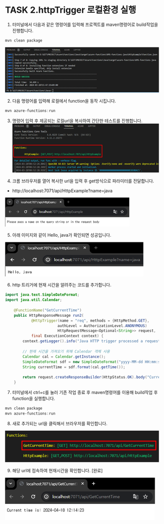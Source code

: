 # TASK 2.httpTrigger 로컬환경 실행
1.	터미널에서 다음과 같은 명령어를 입력해 프로젝트를 maven명령어로 build작업을 진행합니다.

```powershell
mvn clean package
```
![img](./img/task2/1.png)

2.	다음 명령어를 입력해 로컬에서 function을 동작 시킵니다.

```powershell
mvn azure-functions:run
```

3.	명령어 입력 후 제공되는 로컬url을 복사하여 간단한 테스트를 진행합니다.
![img](./img/task2/3.png)

4.	크롬 브라우저를 열어 복사한 url을 입력 후 get방식으로 파라미터를 전달합니다.
- http://localhost:7071/api/HttpExample?name=java

![img](./img/task2/4.png)

5.	아래 이미지와 같이 Hello, java가 확인되면 성공입니다.

![img](./img/task2/5.png)

6.	http 트리거에 현재 시간을 알려주는 코드를 추가합니다.
```java
import java.text.SimpleDateFormat;
import java.util.Calendar;

    @FunctionName("GetCurrentTime")
    public HttpResponseMessage run2(
            @HttpTrigger(name = "req", methods = {HttpMethod.GET}, 
                        authLevel = AuthorizationLevel.ANONYMOUS) 
                        HttpRequestMessage<Optional<String>> request,
            final ExecutionContext context) {
        context.getLogger().info("Java HTTP trigger processed a request.");

        // 현재 시간을 가져오기 위해 Calendar 객체 사용
        Calendar cal = Calendar.getInstance();
        SimpleDateFormat sdf = new SimpleDateFormat("yyyy-MM-dd HH:mm:ss");
        String currentTime = sdf.format(cal.getTime());

        return request.createResponseBuilder(HttpStatus.OK).body("Current time is: " + currentTime).build();
    }
```

7.	터미널에서 ctrl+c를 눌러 기존 작업 종료 후 maven명령어를 이용해 build작업 후 function을 실행합니다.

```powershell
mvn clean package
mvn azure-functions:run
```

8.	새로 추가되는 url을 클릭해서 브라우저를 확인합니다.

![img](./img/task2/8.png)

9.	해당 url에 접속하여 현재시간을 확인합니다. [완료]

![img](./img/task2/9.png)
